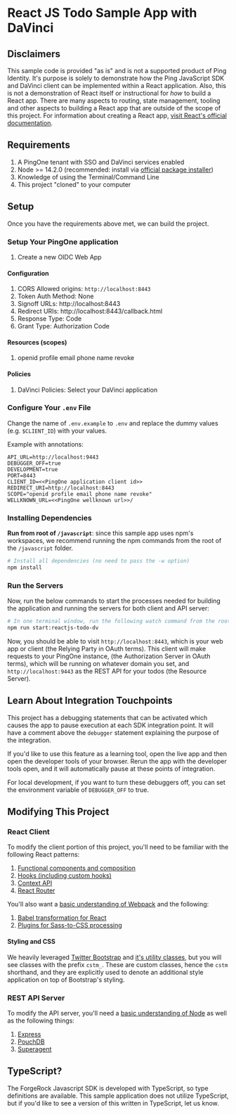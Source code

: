 # React JS Todo Sample App with DaVinci

## Disclaimers

This sample code is provided "as is" and is not a supported product of Ping Identity. It's purpose is solely to demonstrate how the Ping JavaScript SDK  and DaVinci client can be implemented within a React application. Also, this is not a demonstration of React itself or instructional for _how_ to build a React app. There are many aspects to routing, state management, tooling and other aspects to building a React app that are outside of the scope of this project. For information about creating a React app, [visit React's official documentation](https://reactjs.org/docs/create-a-new-react-app.html).

## Requirements

1. A PingOne tenant with SSO and DaVinci services enabled
2. Node >= 14.2.0 (recommended: install via [official package installer](https://nodejs.org/en/))
3. Knowledge of using the Terminal/Command Line
4. This project "cloned" to your computer

## Setup

Once you have the requirements above met, we can build the project.

### Setup Your PingOne application

1. Create a new OIDC Web App

#### Configuration

1. CORS Allowed origins: `http://localhost:8443`
2. Token Auth Method: None
3. Signoff URLs: http://localhost:8443
4. Redirect URIs: http://localhost:8443/callback.html
5. Response Type: Code
6. Grant Type: Authorization Code

#### Resources (scopes)

1. openid profile email phone name revoke

#### Policies

1. DaVinci Policies: Select your DaVinci application

### Configure Your `.env` File

Change the name of `.env.example` to `.env` and replace the dummy values (e.g. `$CLIENT_ID`) with your values.

Example with annotations:

```text
API_URL=http://localhost:9443
DEBUGGER_OFF=true
DEVELOPMENT=true
PORT=8443
CLIENT_ID=<<PingOne application client id>>
REDIRECT_URI=http://localhost:8443
SCOPE="openid profile email phone name revoke"
WELLKNOWN_URL=<<PingOne wellknown url>>/
```

### Installing Dependencies

**Run from root of `/javascript`**: since this sample app uses npm's workspaces, we recommend running the npm commands from the root of the `/javascript` folder.

```sh
# Install all dependencies (no need to pass the -w option)
npm install
```

### Run the Servers

Now, run the below commands to start the processes needed for building the application and running the servers for both client and API server:

```sh
# In one terminal window, run the following watch command from the root of the repository
npm run start:reactjs-todo-dv
```

Now, you should be able to visit `http://localhost:8443`, which is your web app or client (the Relying Party in OAuth terms). This client will make requests to your PingOne instance, (the Authorization Server in OAuth terms), which will be running on whatever domain you set, and `http://localhost:9443` as the REST API for your todos (the Resource Server).

## Learn About Integration Touchpoints

This project has a debugging statements that can be activated which causes the app to pause execution at each SDK integration point. It will have a comment above the `debugger` statement explaining the purpose of the integration.

If you'd like to use this feature as a learning tool, open the live app and then open the developer tools of your browser. Rerun the app with the developer tools open, and it will automatically pause at these points of integration.

For local development, if you want to turn these debuggers off, you can set the environment variable of `DEBUGGER_OFF` to true.

## Modifying This Project

### React Client

To modify the client portion of this project, you'll need to be familiar with the following React patterns:

1. [Functional components and composition](https://reactjs.org/docs/components-and-props.html)
2. [Hooks (including custom hooks)](https://reactjs.org/docs/hooks-intro.html)
3. [Context API](https://reactjs.org/docs/hooks-reference.html#usecontext)
4. [React Router](https://reactrouter.com/)

You'll also want a [basic understanding of Webpack](https://webpack.js.org/concepts/) and the following:

1. [Babel transformation for React](https://webpack.js.org/loaders/babel-loader/#root)
2. [Plugins for Sass-to-CSS processing](https://webpack.js.org/loaders/sass-loader/#root)

#### Styling and CSS

We heavily leveraged [Twitter Bootstrap](https://getbootstrap.com/) and [it's utility classes](https://getbootstrap.com/docs/5.0/utilities/api/), but you will see classes with the prefix `cstm_`. These are custom classes, hence the `cstm` shorthand, and they are explicitly used to denote an additional style application on top of Bootstrap's styling.

### REST API Server

To modify the API server, you'll need a [basic understanding of Node](https://nodejs.org/en/about/) as well as the following things:

1. [Express](https://expressjs.com/)
2. [PouchDB](https://pouchdb.com/)
3. [Superagent](https://www.npmjs.com/package/superagent)

## TypeScript?

The ForgeRock Javascript SDK is developed with TypeScript, so type definitions are available. This sample application does not utilize TypeScript, but if you'd like to see a version of this written in TypeScript, let us know.
